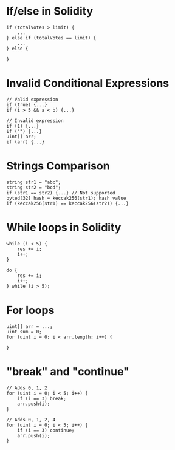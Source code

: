 # If/else in Solidity

```
if (totalVotes > limit) {
    ...
} else if (totalVotes == limit) {
    ...
} else {

}
```

# Invalid Conditional Expressions

```
// Valid expression
if (true) {...}
if (i > 5 && a < b) {...}

// Invalid expression
if (1) {...}
if ("") {...}
uint[] arr;
if (arr) {...}
```

# Strings Comparison

```
string str1 = "abc";
string str2 = "bcd";
if (str1 == str2) {...} // Not supported
byted[32] hash = keccak256(str1); hash value
if (keccak256(str1) == keccak256(str2)) {...}
```

# While loops in Solidity

```
while (i < 5) {
    res += i;
    i++;
}

do {
    res += i;
    i++;
} while (i > 5);
```

# For loops

```
uint[] arr = ...;
uint sum = 0;
for (uint i = 0; i < arr.length; i++) {

}
```

# "break" and "continue"

```
// Adds 0, 1, 2
for (uint i = 0; i < 5; i++) {
    if (i == 3) break;
    arr.push(i);
}

// Adds 0, 1, 2, 4
for (uint i = 0; i < 5; i++) {
    if (i == 3) continue;
    arr.push(i);
}
```
